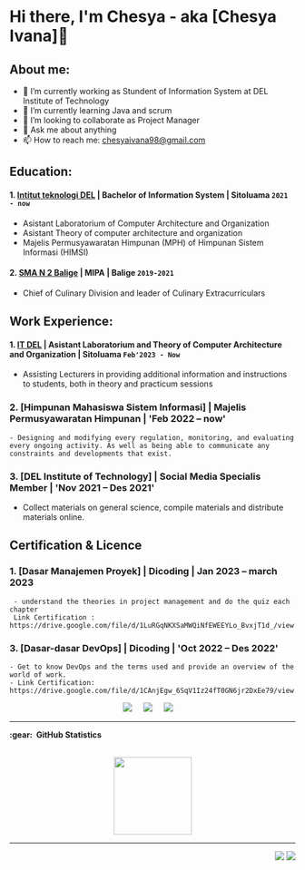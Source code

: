 # Hi there, I'm Chesya - aka [Chesya Ivana]👋
## About me:
- 🔭 I’m currently working as Stundent of Information System at DEL Institute of Technology
- 🌱 I’m currently learning Java and scrum
- 👯 I’m looking to collaborate as Project Manager
- 💬 Ask me about anything
- 📫 How to reach me: chesyaivana98@gmail.com

## Education:

#### 1. [Intitut teknologi DEL](https://www.del.ac.id/) | Bachelor of Information System | Sitoluama `2021 - now`
   - Asistant Laboratorium of Computer Architecture and Organization
   - Asistant Theory of computer architecture and organization
   - Majelis Permusyawaratan Himpunan (MPH) of Himpunan Sistem Informasi (HIMSI)
 #### 2. [SMA N 2 Balige](https://sman2balige.sch.id/) | MIPA | Balige `2019-2021`
   - Chief of Culinary Division and leader of Culinary Extracurriculars

## Work Experience:
#### 1. [IT DEL](https://www.del.ac.id/) | Asistant Laboratorium and Theory of Computer Architecture and Organization | Sitoluama `Feb'2023 - Now`
   - Assisting Lecturers in providing additional information and instructions to students, both in theory and practicum sessions

### 2. [Himpunan Mahasiswa Sistem Informasi] | Majelis Permusyawaratan Himpunan | 'Feb 2022 – now'
    - Designing and modifying every regulation, monitoring, and evaluating every ongoing activity. As well as being able to communicate any constraints and developments that exist.

### 3. [DEL Institute of Technology] | Social Media Specialis Member | 'Nov 2021 – Des 2021'
   - Collect materials on general science, compile materials and distribute materials online.

## Certification & Licence
### 1. [Dasar Manajemen Proyek] | Dicoding | Jan 2023 – march 2023
     - understand the theories in project management and do the quiz each chapter
     Link Certification : https://drive.google.com/file/d/1LuRGqNKXSaMWQiNfEWEEYLo_BvxjT1d_/view

### 3. [Dasar-dasar DevOps] | Dicoding | 'Oct 2022 – Des 2022'
    - Get to know DevOps and the terms used and provide an overview of the world of work.
    - Link Certification: https://drive.google.com/file/d/1CAnjEgw_6SqV1Iz24fT0GN6jr2DxEe79/view

<!-- <h1 align="center">Hi 👋, I'm Chesya Ivana</h1>


&nbsp;&nbsp;&nbsp;:technologist: &nbsp;Currently studying Information system at Institut Teknologi Del. \
&nbsp;&nbsp;&nbsp;:seedling: &nbsp;Love for science and technology. 
 -->

<p align="center">
  <a href="mailto:chesyaivana98@gmail.com?subject=Olá%20Bruno%20Tacca"><img src="https://img.shields.io/badge/gmail-%23D14836.svg?&style=for-the-badge&logo=gmail&logoColor=white" /></a>&nbsp;&nbsp;&nbsp;&nbsp;
  <a href="https://www.instagram.com/__chivst.05/"><img src="https://img.shields.io/badge/instagram-%23dc2743.svg?&style=for-the-badge&logo=instagram&logoColor=white" /></a>&nbsp;&nbsp;&nbsp;&nbsp;
  <a href="www.linkedin.com/in/chesya-ivana"><img src="https://img.shields.io/badge/linkedin-%230077B5.svg?&style=for-the-badge&logo=linkedin&logoColor=white" /></a>&nbsp;&nbsp;&nbsp;&nbsp;
</p>

<hr/>


  <summary><b>:gear: &nbsp;GitHub Statistics</b></summary>
  <br/>
    <p align="center">
        <img height="137px" src="https://github-readme-streak-stats.herokuapp.com/?user=chesyaivana&hide_border=true&theme=nightowl" />
    </p>
    <!-- <p align="center">
        <img height="137px" src="https://github-readme-stats.vercel.app/api?username=chesyaivana_title=true&hide_border=true&show_icons=true&include_all_commits=true&count_private=true&line_height=21&theme=nightowl" /> <img height="137px" src="https://github-readme-stats.vercel.app/api/top-langs/?username=lilemanalu&hide=html&hide_title=true&hide_border=true&layout=compact&langs_count=8&theme=nightowl" />
    </p> -->


<hr/>

<p align="right">
<img src="https://komarev.com/ghpvc/?username=chesyaivana&style=plastic&label=Views"><img>
<img src="https://badges.pufler.dev/visits/chesyaivana/chesyaivana?color=black&logo=github" />
</p>
